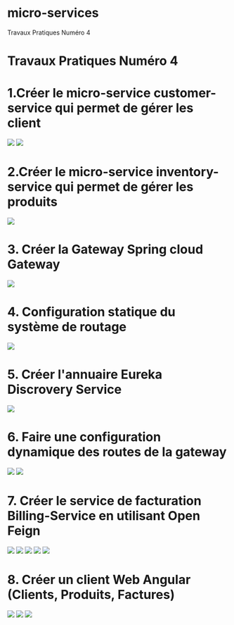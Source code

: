 # micro-services
Travaux Pratiques Numéro 4

<h1>Travaux Pratiques Numéro 4</h1>

# 1.Créer le micro-service customer-service qui permet de gérer les client
<img src="screens/Capture1.png">
<img src="screens/Capture2.png">

# 2.Créer le micro-service inventory-service qui permet de gérer les produits
<img src="screens/Capture3.png">

# 3. Créer la Gateway Spring cloud Gateway
<img src="screens/Capture4.png">

# 4. Configuration statique du système de routage
<img src="screens/Capture5.png">

# 5. Créer l'annuaire Eureka Discrovery Service
<img src="screens/Capture6.png">

# 6. Faire une configuration dynamique des routes de la gateway
<img src="screens/Capture7.png">
<img src="screens/Capture8.png">

# 7. Créer le service de facturation Billing-Service en utilisant Open Feign
<img src="screens/Capture11.png">
<img src="screens/Capture12.png">
<img src="screens/Capture13.png">
<img src="screens/Capture15.png">
<img src="screens/Capture16.png">

# 8. Créer un client Web Angular (Clients, Produits, Factures)
<img src="screens/Capture9.png">
<img src="screens/Capture10.png">
<img src="screens/Capture14.png">